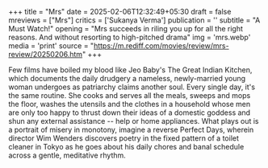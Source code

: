 +++
title = "Mrs"
date = 2025-02-06T12:32:49+05:30
draft = false
mreviews = ["Mrs"]
critics = ['Sukanya Verma']
publication = ''
subtitle = "A Must Watch!"
opening = "Mrs succeeds in riling you up for all the right reasons. And without resorting to high-pitched drama"
img = 'mrs.webp'
media = 'print'
source = "https://m.rediff.com/movies/review/mrs-review/20250206.htm"
+++

Few films have boiled my blood like Jeo Baby's The Great Indian Kitchen, which documents the daily drudgery a nameless, newly-married young woman undergoes as patriarchy claims another soul. Every single day, it's the same routine. She cooks and serves all the meals, sweeps and mops the floor, washes the utensils and the clothes in a household whose men are only too happy to thrust down their ideas of a domestic goddess and shun any external assistance -- help or home appliances. What plays out is a portrait of misery in monotony, imagine a reverse Perfect Days, wherein director Wim Wenders discovers poetry in the fixed pattern of a toilet cleaner in Tokyo as he goes about his daily chores and banal schedule across a gentle, meditative rhythm.
